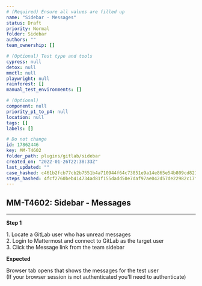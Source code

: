 ```yaml
---
# (Required) Ensure all values are filled up
name: "Sidebar - Messages"
status: Draft
priority: Normal
folder: Sidebar
authors: ""
team_ownership: []

# (Optional) Test type and tools
cypress: null
detox: null
mmctl: null
playwright: null
rainforest: []
manual_test_environments: []

# (Optional)
component: null
priority_p1_to_p4: null
location: null
tags: []
labels: []

# Do not change
id: 17862446
key: MM-T4602
folder_path: plugins/gitlab/sidebar
created_on: "2022-01-26T22:38:33Z"
last_updated: ""
case_hashed: c461b2fcb77cb2b7551b4a710944f64c73851e9a14e865e54b809cd82192aeaeaabd46ae38848219c812c9c8423a6efd
steps_hashed: 4fcf2760beb414734ad81f155dadd50e7daf97ae042d57de22982c17f590342630702d45edb92f0a2c41a9c489c4a75e
---
```


## MM-T4602: Sidebar - Messages

---

**Step 1**

1\. Locate a GitLab user who has unread messages\
2\. Login to Mattermost and connect to GitLab as the target user\
3\. Click the Message link from the team sidebar

**Expected**

Browser tab opens that shows the messages for the test user\
(If your browser session is not authenticated you'll need to authenticate)

